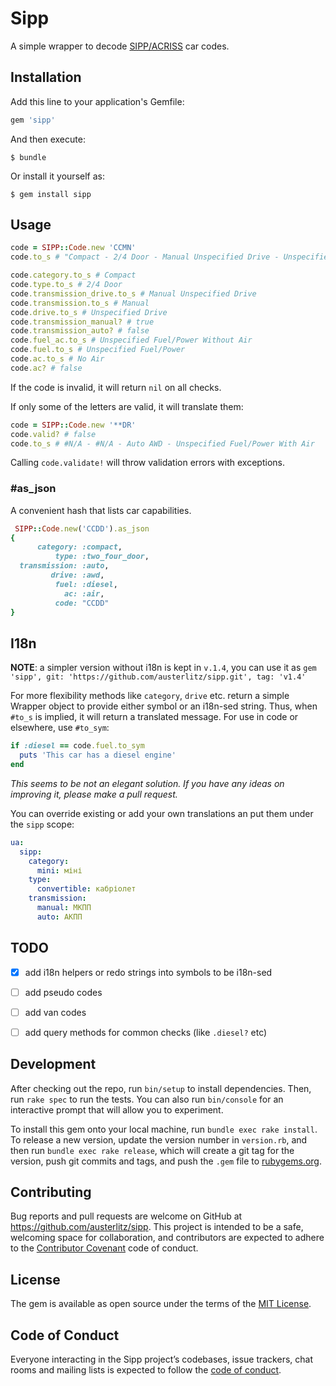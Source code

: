 # Sipp

A simple wrapper to decode [SIPP/ACRISS](https://www.acriss.org/car-codes/) car codes.

## Installation

Add this line to your application's Gemfile:

```ruby
gem 'sipp'
```

And then execute:

    $ bundle

Or install it yourself as:

    $ gem install sipp

## Usage

```ruby
code = SIPP::Code.new 'CCMN'
code.to_s # "Compact - 2/4 Door - Manual Unspecified Drive - Unspecified Fuel/Power Without Air"

code.category.to_s # Compact
code.type.to_s # 2/4 Door
code.transmission_drive.to_s # Manual Unspecified Drive
code.transmission.to_s # Manual
code.drive.to_s # Unspecified Drive
code.transmission_manual? # true
code.transmission_auto? # false
code.fuel_ac.to_s # Unspecified Fuel/Power Without Air
code.fuel.to_s # Unspecified Fuel/Power
code.ac.to_s # No Air
code.ac? # false
```
If the code is invalid, it will return `nil` on all checks.

If only some of the letters are valid, it will translate them:
```ruby
code = SIPP::Code.new '**DR'
code.valid? # false
code.to_s # #N/A - #N/A - Auto AWD - Unspecified Fuel/Power With Air
```

Calling `code.validate!` will throw validation errors with exceptions.

### #as_json
A convenient hash that lists car capabilities.
```ruby
 SIPP::Code.new('CCDD').as_json
{
      category: :compact,
          type: :two_four_door,
  transmission: :auto,
         drive: :awd,
          fuel: :diesel,
            ac: :air,
          code: "CCDD"
}

```

## I18n

**NOTE**: a simpler version without i18n is kept in `v.1.4`, you can use it as `gem 'sipp', git: 'https://github.com/austerlitz/sipp.git', tag: 'v1.4'`

For more flexibility methods like `category`, `drive` etc. return a simple 
Wrapper object to provide either symbol or an i18n-sed string. 
Thus, when `#to_s` is implied, it will return a translated message. 
For use in code or elsewhere, use `#to_sym`:
```ruby
if :diesel == code.fuel.to_sym
  puts 'This car has a diesel engine'
end
```

_This seems to be not an elegant solution. If you have any ideas on improving it, please make a pull request._


You can override existing or add your own translations an put them under the 
`sipp` scope:
```yaml
ua:
  sipp:
    category:
      mini: міні
    type:
      convertible: кабріолет
    transmission:
      manual: МКПП
      auto: АКПП      
```

## TODO
- [x] add i18n helpers or redo strings into symbols to be i18n-sed
- [ ] add pseudo codes
- [ ] add van codes
- [ ] add query methods for common checks (like `.diesel?` etc)


## Development

After checking out the repo, run `bin/setup` to install dependencies. Then, run `rake spec` to run the tests. You can also run `bin/console` for an interactive prompt that will allow you to experiment.

To install this gem onto your local machine, run `bundle exec rake install`. To release a new version, update the version number in `version.rb`, and then run `bundle exec rake release`, which will create a git tag for the version, push git commits and tags, and push the `.gem` file to [rubygems.org](https://rubygems.org).

## Contributing

Bug reports and pull requests are welcome on GitHub at https://github.com/austerlitz/sipp. This project is intended to be a safe, welcoming space for collaboration, and contributors are expected to adhere to the [Contributor Covenant](http://contributor-covenant.org) code of conduct.

## License

The gem is available as open source under the terms of the [MIT License](https://opensource.org/licenses/MIT).

## Code of Conduct

Everyone interacting in the Sipp project’s codebases, issue trackers, chat rooms and mailing lists is expected to follow the [code of conduct](https://github.com/austerlitz/sipp/blob/master/CODE_OF_CONDUCT.md).

